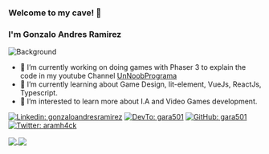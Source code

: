 ### Welcome to my cave! 👋

<!--
**gara501/gara501** is a ✨ _special_ ✨ repository because its `README.md` (this file) appears on your GitHub profile.

Here are some ideas to get you started:

- 🔭 I’m currently working on ...
- 🌱 I’m currently learning ...
- 👯 I’m looking to collaborate on ...
- 🤔 I’m looking for help with ...
- 💬 Ask me about ...
- 📫 How to reach me: ...
- 😄 Pronouns: ...
- ⚡ Fun fact: ...
-->

### I'm Gonzalo Andres Ramirez
![Background](https://images.pexels.com/photos/1820770/pexels-photo-1820770.jpeg?auto=compress&cs=tinysrgb&dpr=2&h=750&w=1260)


- 🔭 I’m currently working on doing games with Phaser 3 to explain the code in my youtube Channel [UnNoobPrograma](https://www.youtube.com/channel/UCc9WtBjWQ5mgtdzqqQyv_xQ)
- 🌱 I’m currently learning about Game Design, lit-element, VueJs, ReactJs, Typescript.
- 👯 I’m interested to learn more about I.A and Video Games development.

[![Linkedin: gonzaloandresramirez](https://img.shields.io/badge/-linkedin-blue?logo=Linkedin)](https://linkedin.com/in/gonzaloandresramirez/)
[![DevTo: gara501](https://img.shields.io/badge/-devto-red?logo=Dev.To)](https://dev.to/gara501)
[![GitHub: gara501](https://img.shields.io/github/followers/gara501?label=follow&style=social)](https://github.com/gara501)
[![Twitter: aramh4ck](https://img.shields.io/twitter/follow/aramh4ck?style=social)](https://twitter.com/aramh4ck)

<a href="https://github.com/anuraghazra/github-readme-stats">
  <img align="center" src="https://github-readme-stats.vercel.app/api/?username=gara501" />
</a>

<a href="https://github.com/anuraghazra/github-readme-stats">
  <img align="center" src="https://github-readme-stats.vercel.app/api/top-langs/?username=gara501&layout=compact&langs_count=8" />
</a>

